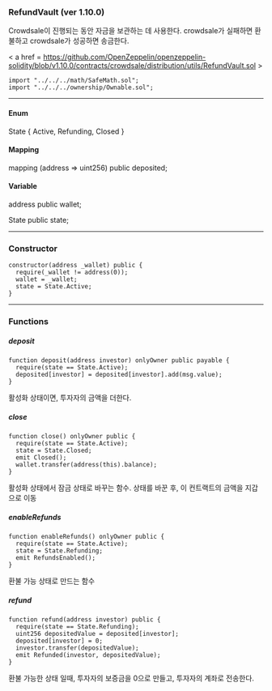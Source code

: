 ### RefundVault  (ver 1.10.0)

Crowdsale이 진행되는 동안 자금을 보관하는 데 사용한다. crowdsale가 실패하면 환불하고 crowdsale가 성공하면 송금한다. 

< a href = https://github.com/OpenZeppelin/openzeppelin-solidity/blob/v1.10.0/contracts/crowdsale/distribution/utils/RefundVault.sol >

````
import "../../../math/SafeMath.sol";
import "../../../ownership/Ownable.sol";
````

------

#### Enum

State { Active, Refunding, Closed } 



#### Mapping

mapping (address => uint256) public deposited; 



#### Variable

address public wallet; 

State public state;

------



###  Constructor

````
constructor(address _wallet) public {
  require(_wallet != address(0));
  wallet = _wallet;
  state = State.Active;
}
````

------



### Functions



##### deposit 

````
function deposit(address investor) onlyOwner public payable {
  require(state == State.Active);
  deposited[investor] = deposited[investor].add(msg.value);
}
````

활성화  상태이면, 투자자의 금액을 더한다. 



##### close

````
function close() onlyOwner public {
  require(state == State.Active);
  state = State.Closed;
  emit Closed();
  wallet.transfer(address(this).balance);
}
````

활성화 상태에서 잠금 상태로 바꾸는 함수. 상태를 바꾼 후, 이 컨트랙트의 금액을 지갑으로 이동



##### enableRefunds 

````
function enableRefunds() onlyOwner public {
  require(state == State.Active);
  state = State.Refunding;
  emit RefundsEnabled();
}
````

환불 가능 상태로 만드는 함수



##### refund 

````
function refund(address investor) public {
  require(state == State.Refunding);
  uint256 depositedValue = deposited[investor];
  deposited[investor] = 0;
  investor.transfer(depositedValue);
  emit Refunded(investor, depositedValue);
}
````

환불 가능한 상태 일때, 투자자의 보증금을 0으로 만들고, 투자자의 계좌로 전송한다.